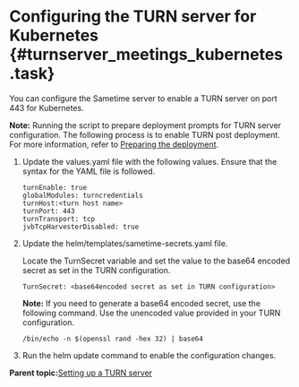 # Configuring the TURN server for Kubernetes {#turnserver_meetings_kubernetes .task}

You can configure the Sametime server to enable a TURN server on port 443 for Kubernetes.

**Note:** Running the script to prepare deployment prompts for TURN server configuration. The following process is to enable TURN post deployment. For more information, refer to [Preparing the deployment](t_meetings_configure_deployment.md).

1.  Update the values.yaml file with the following values. Ensure that the syntax for the YAML file is followed.

    ``` {#codeblock_opt_mnf_m5b}
    turnEnable: true
    globalModules: turncredentials
    turnHost:<turn host name>
    turnPort: 443
    turnTransport: tcp
    jvbTcpHarvesterDisabled: true
    ```

2.  Update the helm/templates/sametime-secrets.yaml file.

    Locate the TurnSecret variable and set the value to the base64 encoded secret as set in the TURN configuration.

    ``` {#codeblock_iyk_1w1_m5b}
    TurnSecret: <base64encoded secret as set in TURN configuration>
    ```

    **Note:** If you need to generate a base64 encoded secret, use the following command. Use the unencoded value provided in your TURN configuration.

    ``` {#codeblock_wzj_vv1_m5b}
    /bin/echo -n $(openssl rand -hex 32) | base64
    ```

3.  Run the helm update command to enable the configuration changes.


**Parent topic:**[Setting up a TURN server](turnserver_intro.md)

